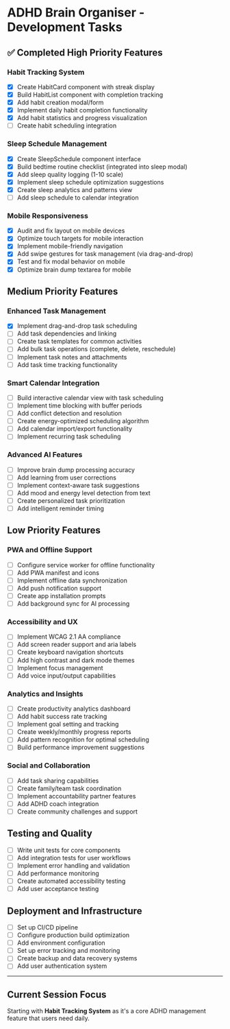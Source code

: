 # ADHD Brain Organiser - Development Tasks

## ✅ Completed High Priority Features

### Habit Tracking System
- [x] Create HabitCard component with streak display
- [x] Build HabitList component with completion tracking
- [x] Add habit creation modal/form
- [x] Implement daily habit completion functionality
- [x] Add habit statistics and progress visualization
- [ ] Create habit scheduling integration

### Sleep Schedule Management
- [x] Create SleepSchedule component interface
- [x] Build bedtime routine checklist (integrated into sleep modal)
- [x] Add sleep quality logging (1-10 scale)
- [x] Implement sleep schedule optimization suggestions
- [x] Create sleep analytics and patterns view
- [ ] Add sleep schedule to calendar integration

### Mobile Responsiveness
- [x] Audit and fix layout on mobile devices
- [x] Optimize touch targets for mobile interaction
- [x] Implement mobile-friendly navigation
- [x] Add swipe gestures for task management (via drag-and-drop)
- [x] Test and fix modal behavior on mobile
- [x] Optimize brain dump textarea for mobile

## Medium Priority Features

### Enhanced Task Management
- [x] Implement drag-and-drop task scheduling
- [ ] Add task dependencies and linking
- [ ] Create task templates for common activities
- [ ] Add bulk task operations (complete, delete, reschedule)
- [ ] Implement task notes and attachments
- [ ] Add task time tracking functionality

### Smart Calendar Integration
- [ ] Build interactive calendar view with task scheduling
- [ ] Implement time blocking with buffer periods
- [ ] Add conflict detection and resolution
- [ ] Create energy-optimized scheduling algorithm
- [ ] Add calendar import/export functionality
- [ ] Implement recurring task scheduling

### Advanced AI Features
- [ ] Improve brain dump processing accuracy
- [ ] Add learning from user corrections
- [ ] Implement context-aware task suggestions
- [ ] Add mood and energy level detection from text
- [ ] Create personalized task prioritization
- [ ] Add intelligent reminder timing

## Low Priority Features

### PWA and Offline Support
- [ ] Configure service worker for offline functionality
- [ ] Add PWA manifest and icons
- [ ] Implement offline data synchronization
- [ ] Add push notification support
- [ ] Create app installation prompts
- [ ] Add background sync for AI processing

### Accessibility and UX
- [ ] Implement WCAG 2.1 AA compliance
- [ ] Add screen reader support and aria labels
- [ ] Create keyboard navigation shortcuts
- [ ] Add high contrast and dark mode themes
- [ ] Implement focus management
- [ ] Add voice input/output capabilities

### Analytics and Insights
- [ ] Create productivity analytics dashboard
- [ ] Add habit success rate tracking
- [ ] Implement goal setting and tracking
- [ ] Create weekly/monthly progress reports
- [ ] Add pattern recognition for optimal scheduling
- [ ] Build performance improvement suggestions

### Social and Collaboration
- [ ] Add task sharing capabilities
- [ ] Create family/team task coordination
- [ ] Implement accountability partner features
- [ ] Add ADHD coach integration
- [ ] Create community challenges and support

## Testing and Quality
- [ ] Write unit tests for core components
- [ ] Add integration tests for user workflows
- [ ] Implement error handling and validation
- [ ] Add performance monitoring
- [ ] Create automated accessibility testing
- [ ] Add user acceptance testing

## Deployment and Infrastructure
- [ ] Set up CI/CD pipeline
- [ ] Configure production build optimization
- [ ] Add environment configuration
- [ ] Set up error tracking and monitoring
- [ ] Create backup and data recovery systems
- [ ] Add user authentication system

---

## Current Session Focus
Starting with **Habit Tracking System** as it's a core ADHD management feature that users need daily.